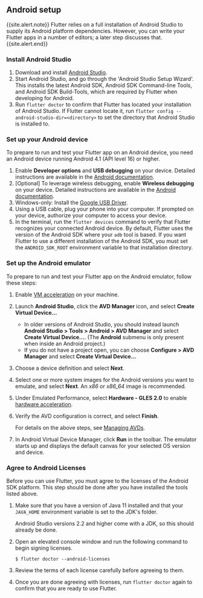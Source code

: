 ## Android setup

{{site.alert.note}}
  Flutter relies on a full installation of Android Studio to supply
  its Android platform dependencies. However, you can write your
  Flutter apps in a number of editors; a later step discusses that.
{{site.alert.end}}

### Install Android Studio

 1. Download and install [Android Studio]({{site.android-dev}}/studio).
 1. Start Android Studio, and go through the 'Android Studio Setup Wizard'.
    This installs the latest Android SDK, Android SDK Command-line Tools,
    and Android SDK Build-Tools, which are required by Flutter
    when developing for Android.
 1. Run `flutter doctor` to confirm that Flutter has located
    your installation of Android Studio. If Flutter cannot locate it,
    run `flutter config --android-studio-dir=<directory>` to set the
    directory that Android Studio is installed to.

### Set up your Android device

To prepare to run and test your Flutter app on an Android device,
you need an Android device running Android 4.1 (API level 16) or higher.

 1. Enable **Developer options** and **USB debugging** on your device.
    Detailed instructions are available in the
    [Android documentation]({{site.android-dev}}/studio/debug/dev-options).
 1. [Optional] To leverage wireless debugging, enable **Wireless debugging** 
    on your device. Detailed instructions are available in the 
    [Android documentation]({{site.android-dev}}/studio/run/device#wireless).
 1. Windows-only: Install the [Google USB
    Driver]({{site.android-dev}}/studio/run/win-usb).
 1. Using a USB cable, plug your phone into your computer. If prompted on your
    device, authorize your computer to access your device.
 1. In the terminal, run the `flutter devices` command to verify that
    Flutter recognizes your connected Android device.  By default,
    Flutter uses the version of the Android SDK where your `adb`
    tool is based. If you want Flutter to use a different installation
    of the Android SDK, you must set the `ANDROID_SDK_ROOT` environment
    variable to that installation directory.

### Set up the Android emulator

To prepare to run and test your Flutter app on the Android emulator,
follow these steps:

 1. Enable
    [VM acceleration]({{site.android-dev}}/studio/run/emulator-acceleration#accel-vm)
    on your machine.
 1. Launch **Android Studio**, click the **AVD Manager**
    icon, and select **Create Virtual Device...**
    * In older versions of Android Studio, you should instead
    launch **Android Studio > Tools > Android > AVD Manager** and select
    **Create Virtual Device...**. (The **Android** submenu is only present
    when inside an Android project.)
    * If you do not have a project open, you can choose 
    **Configure > AVD Manager** and select **Create Virtual Device...**
 1. Choose a device definition and select **Next**.
 1. Select one or more system images for the Android versions you want
    to emulate, and select **Next**.
    An _x86_ or _x86\_64_ image is recommended.
 1. Under Emulated Performance, select **Hardware - GLES 2.0** to enable
    [hardware
    acceleration]({{site.android-dev}}/studio/run/emulator-acceleration).
 1. Verify the AVD configuration is correct, and select **Finish**.

    For details on the above steps, see [Managing
    AVDs]({{site.android-dev}}/studio/run/managing-avds).
 1. In Android Virtual Device Manager, click **Run** in the toolbar.
    The emulator starts up and displays the default canvas for your
    selected OS version and device.

### Agree to Android Licenses

Before you can use Flutter, you must agree to the
licenses of the Android SDK platform. This step should be done after
you have installed the tools listed above.

 1. Make sure that you have a version of Java 11 installed and that your 
    `JAVA_HOME` environment variable is set to the JDK's folder.
    
    Android Studio versions 2.2 and higher come with a JDK, so this should
    already be done.
 1. Open an elevated console window and run the following command to begin
    signing licenses.
    ```terminal
    $ flutter doctor --android-licenses
    ```
 1. Review the terms of each license carefully before agreeing to them.
 1. Once you are done agreeing with licenses, run `flutter doctor` again
    to confirm that you are ready to use Flutter.
